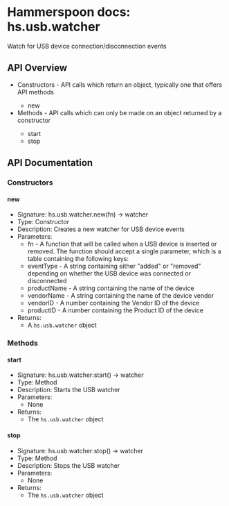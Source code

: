 # Hammerspoon docs: hs.usb.watcher

Watch for USB device connection/disconnection events

## API Overview
* Constructors - API calls which return an object, typically one that offers API methods</li>
  * new
* Methods - API calls which can only be made on an object returned by a constructor</li>
  * start
  * stop

## API Documentation

### Constructors

#### new
  * Signature: hs.usb.watcher.new(fn) -> watcher
  * Type: Constructor
  * Description: Creates a new watcher for USB device events
  * Parameters:
     * fn - A function that will be called when a USB device is inserted or removed. The function should accept a single parameter, which is a table containing the following keys:
      * eventType - A string containing either "added" or "removed" depending on whether the USB device was connected or disconnected
      * productName - A string containing the name of the device
      * vendorName - A string containing the name of the device vendor
      * vendorID - A number containing the Vendor ID of the device
      * productID - A number containing the Product ID of the device
  * Returns:
     * A `hs.usb.watcher` object

### Methods

#### start
  * Signature: hs.usb.watcher:start() -> watcher
  * Type: Method
  * Description: Starts the USB watcher
  * Parameters:
     * None
  * Returns:
     * The `hs.usb.watcher` object

#### stop
  * Signature: hs.usb.watcher:stop() -> watcher
  * Type: Method
  * Description: Stops the USB watcher
  * Parameters:
     * None
  * Returns:
     * The `hs.usb.watcher` object
